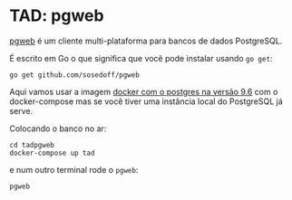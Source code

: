 # TAD: pgweb

[pgweb](https://github.com/sosedoff/pgweb) é um cliente multi-plataforma para bancos de dados PostgreSQL.

É escrito em Go o que significa que você pode instalar usando `go get`:

```console
go get github.com/sosedoff/pgweb
```

Aqui vamos usar a imagem [docker com o postgres na versão 9.6](https://github.com/docker-library/postgres) com o docker-compose mas se você tiver uma instância local do PostgreSQL já serve.

Colocando o banco no ar:

```console
cd tadpgweb
docker-compose up tad
```

e num outro terminal rode o `pgweb`:

```console
pgweb
```
